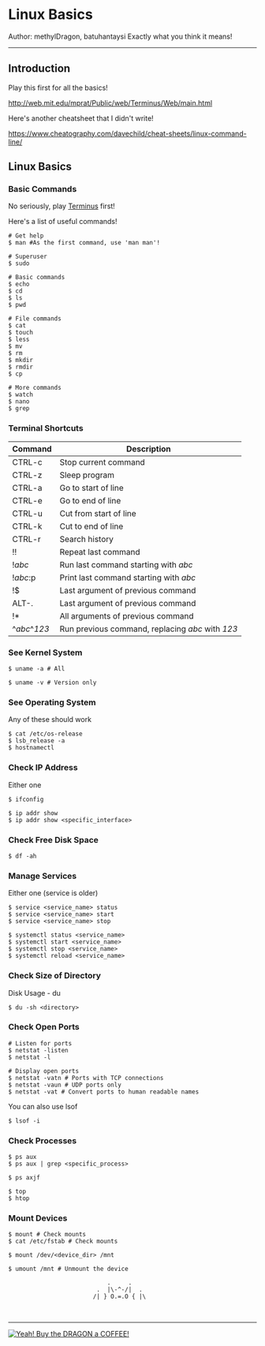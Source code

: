 # Linux Basics

Author: methylDragon, batuhantaysi 
Exactly what you think it means!    

------

## Introduction

Play this first for all the basics!

http://web.mit.edu/mprat/Public/web/Terminus/Web/main.html

Here's another cheatsheet that I didn't write!

https://www.cheatography.com/davechild/cheat-sheets/linux-command-line/



## Linux Basics

### Basic Commands

No seriously, play [Terminus](http://web.mit.edu/mprat/Public/web/Terminus/Web/main.html) first!

Here's a list of useful commands!

```shell
# Get help
$ man #As the first command, use 'man man'!

# Superuser
$ sudo

# Basic commands
$ echo
$ cd
$ ls
$ pwd

# File commands
$ cat
$ touch
$ less
$ mv
$ rm
$ mkdir
$ rmdir
$ cp

# More commands
$ watch
$ nano
$ grep
```



### Terminal Shortcuts

| Command      | Description                                      |
| ------------ | ------------------------------------------------ |
| CTRL-c       | Stop current command                             |
| CTRL-z       | Sleep program                                    |
| CTRL-a       | Go to start of line                              |
| CTRL-e       | Go to end of line                                |
| CTRL-u       | Cut from start of line                           |
| CTRL-k       | Cut to end of line                               |
| CTRL-r       | Search history                                   |
| !!           | Repeat last command                              |
| !*abc*       | Run last command starting with *abc*             |
| !*abc*:p     | Print last command starting with *abc*           |
| !$           | Last argument of previous command                |
| ALT-.        | Last argument of previous command                |
| !*           | All arguments of previous command                |
| ^*abc*^*123* | Run previous command, replacing *abc* with *123* |



### See Kernel System

```shell
$ uname -a # All

$ uname -v # Version only
```



### See Operating System

Any of these should work

```shell
$ cat /etc/os-release
$ lsb_release -a
$ hostnamectl
```



### Check IP Address

Either one

```shell
$ ifconfig

$ ip addr show
$ ip addr show <specific_interface>
```



### Check Free Disk Space

```shell
$ df -ah
```



### Manage Services

Either one (service is older)

```shell
$ service <service_name> status
$ service <service_name> start
$ service <service_name> stop

$ systemctl status <service_name>
$ systemctl start <service_name>
$ systemctl stop <service_name>
$ systemctl reload <service_name>
```



### Check Size of Directory

Disk Usage - du

```shell
$ du -sh <directory>
```



### Check Open Ports

```shell
# Listen for ports
$ netstat -listen
$ netstat -l

# Display open ports
$ netstat -vatn # Ports with TCP connections
$ netstat -vaun # UDP ports only
$ netstat -vat # Convert ports to human readable names
```

You can also use lsof

```shell
$ lsof -i
```



### Check Processes

```shell
$ ps aux
$ ps aux | grep <specific_process>

$ ps axjf

$ top
$ htop
```



### Mount Devices

```shell
$ mount # Check mounts
$ cat /etc/fstab # Check mounts

$ mount /dev/<device_dir> /mnt

$ umount /mnt # Unmount the device
```





```
                            .     .
                         .  |\-^-/|  .    
                        /| } O.=.O { |\
```

​    

------

 [![Yeah! Buy the DRAGON a COFFEE!](../assets/COFFEE%20BUTTON%20%E3%83%BE(%C2%B0%E2%88%87%C2%B0%5E).png)](https://www.buymeacoffee.com/methylDragon)
